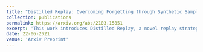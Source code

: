 ```yaml
---
title: "Distilled Replay: Overcoming Forgetting through Synthetic Samples"
collection: publications
permalink: https://arxiv.org/abs/2103.15851
excerpt: 'This work introduces Distilled Replay, a novel replay strategy for Continual Learning which is able to mitigate forgetting by keeping a very small buffer (1 pattern per class) of highly informative samples.'
date: 22-06-2021
venue: 'Arxiv Preprint'
---
```

